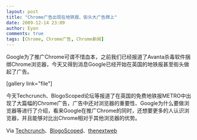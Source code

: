 ```yaml
---
layout: post
title: "Chrome广告出现在地铁报、街头大广告牌上"
date: 2009-12-14 23:09
author: Eyon
comments: true
tags: [Chrome, Chrome广告, Chrome新闻]
---
```

Google为了推广Chrome可谓不惜血本，之前我们已经报道了Avanta杀毒软件捆绑Chrome浏览器，今天又得到消息Google已经开始在英国的地铁报甚至街头做起了广告。

[gallery link="file"]

今天Techcrunch、BlogoScoped论坛等报道了在英国的免费地铁报METRO中出现了大篇幅的Chrome广告，广告中还对浏览器的重要性、Google为什么要做浏览器等进行了介绍，看来Google在推广Chrome的同时，还想要更多的人认识浏览器，并且能够对比出Chrome相对于其他浏览器的优势。

Via [Techcrunch](http://eu.techcrunch.com/2009/12/14/google-just-advertised-chrome-to-a-million-people-in-the-uk/)、[BlogoScoped](http://blogoscoped.com/forum/164912.html#id164912)、[thenextweb](http://thenextweb.com/uk/2009/12/14/google-advertises-chrome-giant-uk-newspaper-ad/)

